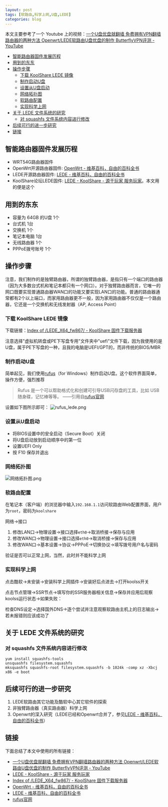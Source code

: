 ```yaml
---
layout: post
tags: [软路由,科学上网,U盘,LEDE]
categories: blog
---
```


本文主要参考了一个 Youtube 上的视频：[一个U盘优盘就翻墙 免费拥有VPN翻墙路由器的两种方法 Openwrt/LEDE软路由U盘优盘的制作 ButterflyVPN评测 - YouTube](https://www.youtube.com/watch?v=FeRgNwa0eOA&index=2&list=PLUP8yKze9Hasxj96JYYz4ALhBnGDo1jub&t=410s)

<!-- vim-markdown-toc GFM -->

* [智能路由器固件发展历程](#智能路由器固件发展历程)
* [用到的东东](#用到的东东)
* [操作步骤](#操作步骤)
  * [下载 KoolShare LEDE 镜像](#下载-koolshare-lede-镜像)
  * [制作启动U盘](#制作启动u盘)
  * [设置从U盘启动](#设置从u盘启动)
  * [网络拓扑图](#网络拓扑图)
  * [软路由配置](#软路由配置)
  * [实现科学上网](#实现科学上网)
* [关于 LEDE 文件系统的研究](#关于-lede-文件系统的研究)
  * [对 squashfs 文件系统内容进行修改](#对-squashfs-文件系统内容进行修改)
* [后续可行的进一步研究](#后续可行的进一步研究)
* [链接](#链接)

<!-- vim-markdown-toc -->

## 智能路由器固件发展历程
* WRT54G路由器固件
* OpenWrt开源路由器固件: [OpenWrt - 维基百科，自由的百科全书][wiki-openwrt]
* LEDE开源路由器固件: [LEDE - 维基百科，自由的百科全书][wiki-lede]
* KoolShare论坛LEDE固件: [LEDE - KoolShare - 源于玩家 服务玩家](http://koolshare.cn/forum-97-1.html)。本文用的便是这个

## 用到的东东
* 容量为 64GB 的U盘 1个
* 台式机 1台
* 交换机 1个
* 笔记本电脑 1台
* 无线路由器 1个
* PPPoE拨号账号 1个

## 操作步骤
注意，我们制作的是独臂路由器，所谓的独臂路由器，是指只有一个端口的路由器（因为大多数台式机和笔记本都只有一个网口）。对于独臂路由器而言，它唯一的网口既要实现普通路由器WAN口的功能又要实现LAN口的功能。普通的路由器通常都有2个以上端口，而家用路由器更不一般，因为家用路由器不仅仅是一个路由器，它还是一个交换机和无线发射器（AP, Access Point）

### 下载 KoolShare LEDE 镜像
下载链接：[Index of /LEDE_X64_fw867/ - KoolShare 固件下载服务器](http://firmware.koolshare.cn/LEDE_X64_fw867/)

注意选择"虚拟机转盘或PE下写盘专用"文件夹中"uefi"文件下载，因为我使用的是U盘，属于PE下写盘的一种，且我的电脑是UEFI/GPT的，而非传统的BIOS/MBR

### 制作启动U盘
简单起见，我们使用[rufus][rufus]（for Windows）制作启动U盘。这个软件界面简单，操作方便，强烈推荐

> Rufus 是一个可以帮助格式化和创建可引导USB闪存盘的工具，比如 USB 随身碟，记忆棒等等。
>  ——引用自[rufus官网][rufus]

设置如下图所示即可：
![rufus_lede.png](http://wsxq12.55555.io/LEDE软路由U盘制作并实现科学上网/rufus_lede.png)

### 设置从U盘启动
* 将BIOS设置中的安全启动（Secure Boot）关闭
* 将U盘启动放到启动顺序中的第一位
* 设置UEFI Only
* 按 F10 保存并退出

### 网络拓扑图
![网络拓扑图.png](http://wsxq12.55555.io/LEDE软路由U盘制作并实现科学上网/网络拓扑图.png)

### 软路由配置
在笔记本（客户端）的浏览器中输入`192.168.1.1`访问软路由Web配置界面，用户为`root`，密码为`koolshare`

网络->接口
1. 修改LAN口->物理设置->接口选择`eth0`->取消桥接->保存与应用
2. 修改WAN口->物理设置->接口选择`eth0`->取消桥接->保存与应用
3. 修改WAN口->基本设置->协议->PPPoE->切换协议->填写拨号用户名与密码

验证是否可以正常上网，当然，此时并不能科学上网

### 实现科学上网
点击酷软->未安装->安装科学上网插件->安装好后点进去->打开koolss开关

点击节点管理->SSR节点->填写你的SSR服务器相关信息->保存并应用后观察koolss运行状态->如果失败：

检查DNS设定->选择国外DNS->逐个尝试并注意观察软路由主机上的日志输出->若未报错则应该成功了

## 关于 LEDE 文件系统的研究
### 对 squashfs 文件系统内容进行修改
```
yum install squashfs-tools
unsquashfs filesystem.squashfs
mksquashfs squashfs-root filesystem.squashfs -b 1024k -comp xz -Xbcj x86 -e boot
```

## 后续可行的进一步研究
1. LEDE软路由其它功能及酷软中心其它软件的探索
1. 非独臂路由器（真实路由器）科学上网
1. Openwrt的深入研究（LEDE已经和Openwrt合并了，参见[LEDE - 维基百科，自由的百科全书][wiki-lede]）

## 链接
下面总结了本文中使用的所有链接：

[wiki-openwrt]: https://zh.wikipedia.org/wiki/OpenWrt
[wiki-lede]: https://zh.wikipedia.org/wiki/LEDE
[rufus]: https://rufus.ie/

<!-- link start -->
* [一个U盘优盘就翻墙 免费拥有VPN翻墙路由器的两种方法 Openwrt/LEDE软路由U盘优盘的制作 ButterflyVPN评测 - YouTube](https://www.youtube.com/watch?v=FeRgNwa0eOA&index=2&list=PLUP8yKze9Hasxj96JYYz4ALhBnGDo1jub&t=410s)
* [LEDE - KoolShare - 源于玩家 服务玩家](http://koolshare.cn/forum-97-1.html)
* [Index of /LEDE_X64_fw867/ - KoolShare 固件下载服务器](http://firmware.koolshare.cn/LEDE_X64_fw867/)
* [OpenWrt - 维基百科，自由的百科全书][wiki-openwrt]
* [LEDE - 维基百科，自由的百科全书][wiki-lede]
* [rufus官网][rufus]

<!-- link end -->

<!-- abbreviations start -->

<!-- abbreviations end -->
